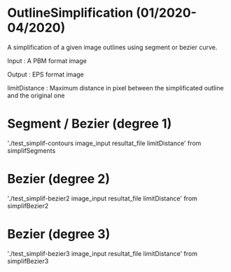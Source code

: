 # OutlineSimplification (01/2020-04/2020)
A simplification of a given image outlines using segment or bezier curve.

Input : A PBM format image

Output : EPS format image

limitDistance  : Maximum distance in pixel between the simplificated outline and the original one

# Segment / Bezier (degree 1)

'./test_simplif-contours image_input resultat_file limitDistance' from simplifSegments

# Bezier (degree 2)

'./test_simplif-bezier2 image_input resultat_file limitDistance' from simplifBezier2

# Bezier (degree 3)

'./test_simplif-bezier3 image_input resultat_file limitDistance' from simplifBezier3
